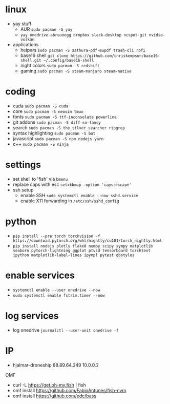 # linux
* yay stuff
  * AUR `sudo pacman -S yay`
  * `yay onedrive-abraunegg dropbox slack-desktop ncspot-git nvidia-vulkan`
* applications
  * helpers `sudo pacman -S zathura-pdf-mupdf trash-cli rofi`
  * base16 shell `git clone https://github.com/chriskempson/base16-shell.git ~/.config/base16-shell`
  * night colors `sudo pacman -S redshift`
  * gaming `sudo pacman -S steam-manjaro steam-native`

# coding
* cuda `sudo pacman -S cuda`
* core `sudo pacman -S neovim tmux`
* fonts `sudo pacman -S ttf-inconsolata powerline`
* git addons `sudo pacman -S diff-so-fancy`
* search `sudo pacman -S the_silver_searcher ripgrep`
* syntax highlighting `sudo pacman -S bat`
* javascript `sudo pacman -S npm nodejs yarn`
* c++ `sudo pacman -S ninja`

# settings
* set shell to 'fish' via `bmenu`
* replace caps with esc `setxkbmap -option 'caps:escape' `
* ssh setup
  * enable SSH `sudo systemctl enable --now sshd.service`
  * enable X11 forwarding in `/etc/ssh/sshd_config`

# python
* `pip install --pre torch torchvision -f https://download.pytorch.org/whl/nightly/cu101/torch_nightly.html`
* `pip install nodejs plotly flake8 numpy scipy sympy matplotlib seaborn pytorch-lightning ggplot ptvsd tensorboard torchtext ipython matplotlib-label-lines ipympl pytest qbstyles`

# enable services
* `systemctl enable --user onedrive --now`
* `sudo systemctl enable fstrim.timer --now`

# log services
* log onedrive `journalctl --user-unit onedrive -f`

# IP
* hjalmar-droneship 88.89.64.249 10.0.0.2

OMF
* curl -L https://get.oh-my.fish | fish
* omf install https://github.com/FabioAntunes/fish-nvm
* omf install https://github.com/edc/bass
